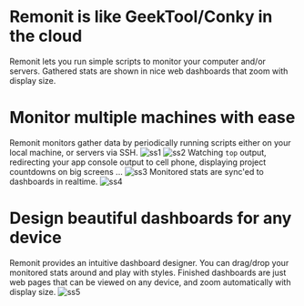 # Remonit is like GeekTool/Conky in the cloud
Remonit lets you run simple scripts to monitor your computer and/or servers. Gathered stats are shown in nice web dashboards that zoom with display size.


# Monitor multiple machines with ease
Remonit monitors gather data by periodically running scripts either on your local machine, or servers via SSH.
![ss1](https://github.com/dockerera/remonit/raw/master/screenshots/ss1.png)
![ss2](https://github.com/dockerera/remonit/raw/master/screenshots/ss2.png)
Watching `top` output, redirecting your app console output to cell phone, displaying project countdowns on big screens ...
![ss3](https://github.com/dockerera/remonit/raw/master/screenshots/ss3.png)
Monitored stats are sync'ed to dashboards in realtime.
![ss4](https://github.com/dockerera/remonit/raw/master/screenshots/ss4.png)
# Design beautiful dashboards for any device
Remonit provides an intuitive dashboard designer. You can drag/drop your monitored stats around and play with styles. Finished dashboards are just web pages that can be viewed on any device, and zoom automatically with display size.
![ss5](https://github.com/dockerera/remonit/raw/master/screenshots/ss5.png)
